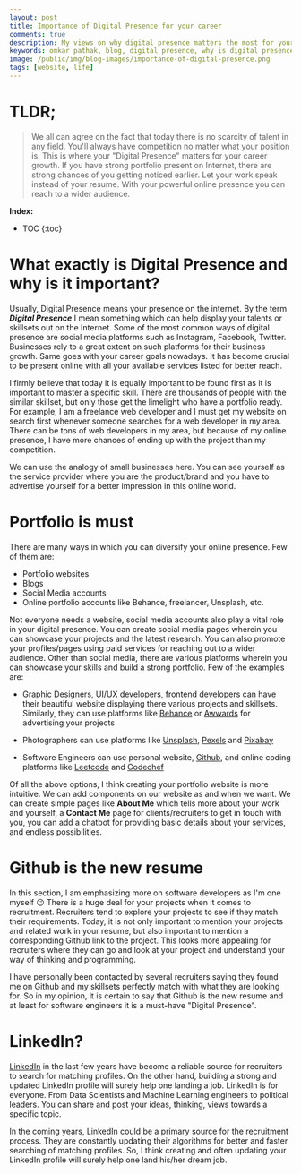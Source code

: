 ```yaml
---
layout: post
title: Importance of Digital Presence for your career
comments: true
description: My views on why digital presence matters the most for your career
keywords: omkar pathak, blog, digital presence, why is digital presence important today, importance of digital presene, importance of digital presence for career, career
image: /public/img/blog-images/importance-of-digital-presence.png
tags: [website, life]
---
```


# TLDR;

> We all can agree on the fact that today there is no scarcity of talent in any field. You'll always have competition no matter what your position is. This is where your "Digital Presence" matters for your career growth. If you have strong portfolio present on Internet, there are strong chances of you getting noticed earlier. Let your work speak instead of your resume. With your powerful online presence you can reach to a wider audience.


**Index:**

* TOC
{:toc}
# What exactly is Digital Presence and why is it important?

Usually, Digital Presence means your presence on the internet. By the term ***Digital Presence*** I mean something which can help display your talents or skillsets out on the Internet. Some of the most common ways of digital presence are social media platforms such as Instagram, Facebook, Twitter. Businesses rely to a great extent on such platforms for their business growth. Same goes with your career goals nowadays. It has become crucial to be present online with all your available services listed for better reach.

I firmly believe that today it is equally important to be found first as it is important to master a specific skill. There are thousands of people with the similar skillset, but only those get the limelight who have a portfolio ready. For example, I am a freelance web developer and I must get my website on search first whenever someone searches for a web developer in my area. There can be tons of web developers in my area, but because of my online presence, I have more chances of ending up with the project than my competition.

We can use the analogy of small businesses here. You can see yourself as the service provider where you are the product/brand and you have to advertise yourself for a better impression in this online world.

# Portfolio is must

There are many ways in which you can diversify your online presence. Few of them are:
- Portfolio websites
- Blogs
- Social Media accounts
- Online portfolio accounts like Behance, freelancer, Unsplash, etc.

Not everyone needs a website, social media accounts also play a vital role in your digital presence. You can create social media pages wherein you can showcase your projects and the latest research. You can also promote your profiles/pages using paid services for reaching out to a wider audience. Other than social media, there are various platforms wherein you can showcase your skills and build a strong portfolio. Few of the examples are:

-  Graphic Designers, UI/UX developers, frontend developers can have their beautiful website displaying there various projects and skillsets. Similarly, they can use platforms like [Behance](https://www.behance.net/) or [Awwards](https://www.awwwards.com/) for advertising your projects

- Photographers can use platforms like [Unsplash](https://unsplash.com/images/stock), [Pexels](https://www.pexels.com/) and [Pixabay](https://pixabay.com/)

- Software Engineers can use personal website, [Github](https://omkarpathak.in), and online coding platforms like [Leetcode](https://leetcode.com/) and [Codechef](https://www.codechef.com/)

Of all the above options, I think creating your portfolio website is more intuitive. We can add components on our website as and when we want. We can create simple pages like **About Me** which tells more about your work and yourself, a **Contact Me** page for clients/recruiters to get in touch with you, you can add a chatbot for providing basic details about your services, and endless possibilities.

# Github is the new resume

In this section, I am emphasizing more on software developers as I'm one myself :wink: There is a huge deal for your projects when it comes to recruitment. Recruiters tend to explore your projects to see if they match their requirements. Today, it is not only important to mention your projects and related work in your resume, but also important to mention a corresponding Github link to the project. This looks more appealing for recruiters where they can go and look at your project and understand your way of thinking and programming. 

I have personally been contacted by several recruiters saying they found me on Github and my skillsets perfectly match with what they are looking for. So in my opinion, it is certain to say that Github is the new resume and at least for software engineers it is a must-have "Digital Presence".

# LinkedIn?

[LinkedIn](https://www.linkedin.com/) in the last few years have become a reliable source for recruiters to search for matching profiles. On the other hand, building a strong and updated LinkedIn profile will surely help one landing a job. LinkedIn is for everyone. From Data Scientists and Machine Learning engineers to political leaders. You can share and post your ideas, thinking, views towards a specific topic. 

In the coming years, LinkedIn could be a primary source for the recruitment process. They are constantly updating their algorithms for better and faster searching of matching profiles. So, I think creating and often updating your LinkedIn profile will surely help one land his/her dream job.